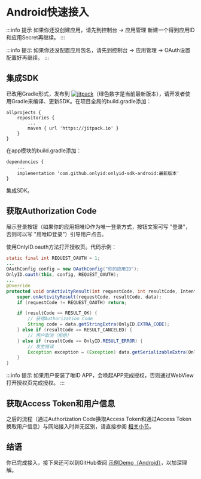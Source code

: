 # Android快速接入

:::info 提示
如果你还没创建应用，请先到控制台 -> 应用管理 新建一个得到应用ID和应用Secret再继续。
:::

:::info 提示
如果你还没配置应用包名，请先到控制台 -> 应用管理 -> OAuth设置 配置好再继续。
:::

## 集成SDK

已改用Gradle形式，发布到 <a href="https://jitpack.io/#onlyid/onlyid-sdk-android"><img src="https://jitpack.io/v/onlyid/onlyid-sdk-android.svg" alt="jitpack" className="docs__img2"/></a>（绿色数字是当前最新版本），请开发者使用Gradle来编译、更新SDK。在项目全局的build.gradle添加：

```
allprojects {
    repositories {
        ...
        maven { url 'https://jitpack.io' }
    }
}
```

在app模块的build.gradle添加：

```
dependencies {
    ...
    implementation 'com.github.onlyid:onlyid-sdk-android:最新版本'
}
```

集成SDK。

## 获取Authorization Code

展示登录按钮（如果你的应用把唯ID作为唯一登录方式，按钮文案可写 "登录"，否则可以写 "用唯ID登录"）引导用户点击。

使用OnlyID.oauth方法打开授权页。代码示例：

```java
static final int REQUEST_OAUTH = 1;
...
OAuthConfig config = new OAuthConfig("你的应用ID");
OnlyID.oauth(this, config, REQUEST_OAUTH);
...
@Override
protected void onActivityResult(int requestCode, int resultCode, Intent data) {
    super.onActivityResult(requestCode, resultCode, data);
    if (requestCode != REQUEST_OAUTH) return;

    if (resultCode == RESULT_OK) {
        // 获得Authorization Code
        String code = data.getStringExtra(OnlyID.EXTRA_CODE);
    } else if (resultCode == RESULT_CANCELED) {
        // 用户取消（拒绝）
    } else if (resultCode == OnlyID.RESULT_ERROR) {
        // 发生错误
        Exception exception = (Exception) data.getSerializableExtra(OnlyID.EXTRA_EXCEPTION);
    }
}
```

:::info 提示
如果用户安装了唯ID APP，会唤起APP完成授权，否则通过WebView打开授权页完成授权。
:::

## 获取Access Token和用户信息

之后的流程（通过Authorization Code换取Access Token和通过Access Token换取用户信息）与网站接入时并无区别，请直接参阅 [相关小节](/docs/single-sign-on/web#获取access-token)。

## 结语

你已完成接入，接下来还可以到GitHub查阅 [示例Demo（Android）](https://github.com/onlyid/onlyid-demo-android)，以加深理解。